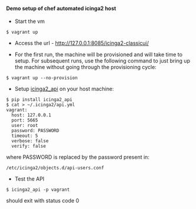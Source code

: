 #### Demo setup of chef automated icinga2 host

- Start the vm

```
$ vagrant up
```

- Access the url - http://127.0.0.1:8085/icinga2-classicui/

- For the first run, the machine will be provisioned and will take time to setup. For subsequent runs, use the following command to just bring up the machine without going through the provisioning cycle:

```
$ vagrant up --no-provision
```

- Setup [icinga2_api](https://github.com/saurabh-hirani/icinga2_api) on your host machine:

```
$ pip install icinga2_api
$ cat > ~/.icinga2/api.yml
vagrant:
  host: 127.0.0.1
  port: 5665
  user: root
  password: PASSWORD
  timeout: 5
  verbose: false
  verify: false
```

where PASSWORD is replaced by the password present in: 

```
/etc/icinga2/objects.d/api-users.conf
```

- Test the API

```
$ icinga2_api -p vagrant
```

should exit with status code 0
